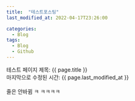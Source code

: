 ```yaml
---
title:  "테스트포스팅"
last_modified_at: 2022-04-17T23:26:00

categories:
  - Blog
tags:
  - Blog 
  - Github 
---
```


테스트 페이지
제목: {{ page.title }}
<br>
마지막으로 수정된 시간: {{ page.last_modified_at }}
<br>
<br>
줄은 안바뀜 ㅋ
ㅋㅋㅋㅋ
